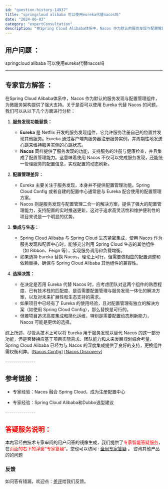 ```yaml
---
id: "question-history-14937"
title: "springcloud alibaba 可以使用eureka代替nacos吗"
date: "2024-06-03"
category: "expertConsultation"
description: "在Spring Cloud Alibaba体系中，Nacos 作为默认的服务发现与配置管理组件，为微服务架构提供了强大支持。关于是否可以使用 Eureka 代替 Nacos 的问题，我们可以从以下几个方面进行分析：1. **服务发现功能替换：**   - **Eureka** 是 Netflix 开"
---
```


## 用户问题 ： 
 springcloud alibaba 可以使用eureka代替nacos吗  

---------------
## 专家官方解答 ：

在Spring Cloud Alibaba体系中，Nacos 作为默认的服务发现与配置管理组件，为微服务架构提供了强大支持。关于是否可以使用 Eureka 代替 Nacos 的问题，我们可以从以下几个方面进行分析：

1. **服务发现功能替换：**
   - **Eureka** 是 Netflix 开发的服务发现组件，它允许服务注册自己的位置并发现其他服务。Eureka 通过客户端向服务器注册服务实例，并周期性地发送心跳来维持服务实例的心跳状态。
   - **Nacos** 同样提供了服务发现的功能，支持服务的注册与健康检查，并且集成了配置管理能力。这意味着使用 Nacos 不仅可以完成服务发现，还能统一管理服务的配置信息，实现配置的动态刷新。

2. **配置管理差异：**
   - Eureka 主要关注于服务发现，本身并不提供配置管理功能。Spring Cloud Config 或者自建的配置中心通常是与 Eureka 配合使用的配置管理方案。
   - Nacos 则是服务发现与配置管理二合一的解决方案，提供了强大的配置管理能力，支持配置的实时推送更新，这对于追求高灵活性和维护便利性的项目来说是一个明显的优势。

3. **集成与生态：**
   - Spring Cloud Alibaba 与 Spring Cloud 生态紧密集成，使用 Nacos 作为服务发现和配置中心时，能够充分利用 Spring Cloud 生态的其他组件（如 Ribbon、Feign 等），实现服务调用和负载均衡。
   - 如果选择 Eureka 替换 Nacos，理论上可行，但需要做相应的配置调整和依赖替换，确保与 Spring Cloud Alibaba 其他组件的兼容性。

4. **选择决策：**
   - 在决定是否用 Eureka 代替 Nacos 时，应考虑团队对这两个组件的熟悉程度、已有技术栈的匹配度、是否需要配置管理与服务发现一体化的解决方案，以及对未来扩展性和生态支持的需求。
   - 如果项目中已经有了 Eureka 的使用经验，且对配置管理有独立的解决方案（如使用 Spring Cloud Config），那么替换是可行的。
   - 但若项目追求高度集成和简化运维，特别是需要配置动态刷新能力，Nacos 可能是更优的选择。

综上所述，尽管从技术上可以将 Eureka 用于服务发现以替代 Nacos 的这一部分功能，但是否替换应基于项目实际需求、团队能力和未来发展规划综合考量。Spring Cloud Alibaba 已经为与 Nacos 的深度集成提供了良好的支持，更换组件需权衡利弊。[[Nacos Config](https://github.com/spring-cloud-incubator/spring-cloud-alibaba/wiki/Nacos-config)] [[Nacos Discovery](https://github.com/spring-cloud-incubator/spring-cloud-alibaba/wiki/Nacos-discovery)]


<font color="#949494">---------------</font> 


## 参考链接 ：

* 专家经验：Nacos 融合 Spring Cloud，成为注册配置中心 
 
 * 专家经验：Spring Cloud Alibaba和Dubbo选型建议 


 <font color="#949494">---------------</font> 
 


## <font color="#FF0000">答疑服务说明：</font> 

本内容经由技术专家审阅的用户问答的镜像生成，我们提供了<font color="#FF0000">专家智能答疑服务</font>，在<font color="#FF0000">页面的右下的浮窗”专家答疑“</font>。您也可以访问 : [全局专家答疑](https://answer.opensource.alibaba.com/docs/intro) 。 咨询其他产品的的问题

### 反馈
如问答有错漏，欢迎点：[差评](https://ai.nacos.io/user/feedbackByEnhancerGradePOJOID?enhancerGradePOJOId=14944)给我们反馈。

